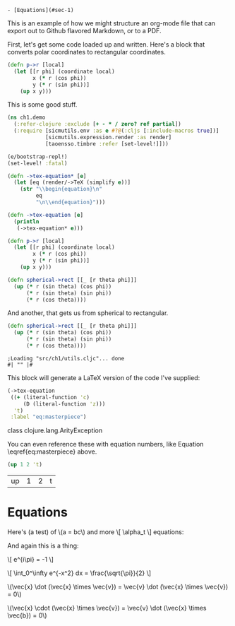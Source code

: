     - [Equations](#sec-1)

This is an example of how we might structure an org-mode file that can export out to Github flavored Markdown, or to a PDF.

First, let's get some code loaded up and written. Here's a block that converts polar coordinates to rectangular coordinates.

```clojure
(defn p->r [local]
  (let [[r phi] (coordinate local)
        x (* r (cos phi))
        y (* r (sin phi))]
    (up x y)))
```

This is some good stuff.

```clojure
(ns ch1.demo
  (:refer-clojure :exclude [+ - * / zero? ref partial])
  (:require [sicmutils.env :as e #?@(:cljs [:include-macros true])]
            [sicmutils.expression.render :as render]
            [taoensso.timbre :refer [set-level!]]))

(e/bootstrap-repl!)
(set-level! :fatal)

(defn ->tex-equation* [e]
  (let [eq (render/->TeX (simplify e))]
    (str "\\begin{equation}\n"
         eq
         "\n\\end{equation}")))

(defn ->tex-equation [e]
  (println
   (->tex-equation* e)))

(defn p->r [local]
  (let [[r phi] (coordinate local)
        x (* r (cos phi))
        y (* r (sin phi))]
    (up x y)))

(defn spherical->rect [[_ [r theta phi]]]
  (up (* r (sin theta) (cos phi))
      (* r (sin theta) (sin phi))
      (* r (cos theta))))
```

And another, that gets us from spherical to rectangular.

```clojure
(defn spherical->rect [[_ [r theta phi]]]
  (up (* r (sin theta) (cos phi))
      (* r (sin theta) (sin phi))
      (* r (cos theta))))
```

    ;Loading "src/ch1/utils.cljc"... done
    #| "" |#

This block will generate a LaTeX version of the code I've supplied:

```clojure
(->tex-equation
 ((+ (literal-function 'c)
     (D (literal-function 'z)))
  't)
 :label "eq:masterpiece")
```

class clojure.lang.ArityException

You can even reference these with equation numbers, like Equation \eqref{eq:masterpiece} above.

```clojure
(up 1 2 't)
```

|    |    |    |    |
|--- |--- |--- |--- |
| up | 1 | 2 | t |

# Equations<a id="sec-1"></a>

Here's (a test) of \\(a = bc\\) and more \\[ \alpha\_t \\] equations:

And again this is a thing:

\\[ e^{i\pi} = -1 \\]

\\[ \int\_0^\infty e^{-x^2} dx = \frac{\sqrt{\pi}}{2} \\]

\\(\vec{x} \dot (\vec{x} \times \vec{v}) = \vec{v} \dot (\vec{x} \times \vec{v}) = 0\\)

\\(\vec{x} \cdot (\vec{x} \times \vec{v}) = \vec{v} \dot (\vec{x} \times \vec{b}) = 0\\)
